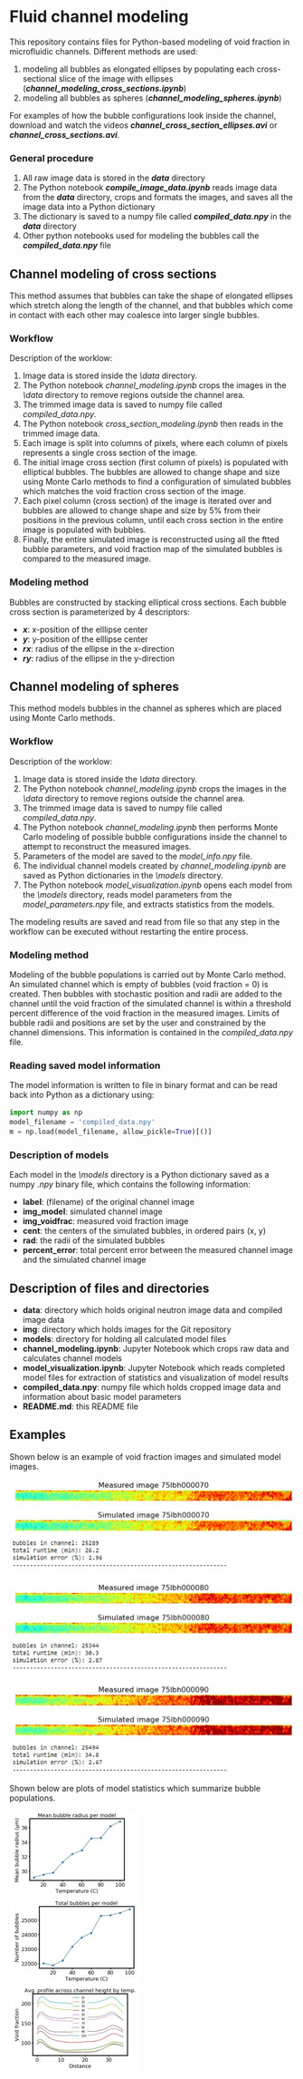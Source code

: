 # Fluid channel modeling

This repository contains files for Python-based modeling of void fraction in microfluidic channels. Different methods are used:

1. modeling all bubbles as elongated ellipses by populating each cross-sectional slice of the image with ellipses (**_channel_modeling_cross_sections.ipynb_**)
2. modeling all bubbles as spheres (**_channel_modeling_spheres.ipynb_**)

For examples of how the bubble configurations look inside the channel, download and watch the videos **_channel_cross_section_ellipses.avi_** or **_channel_cross_sections.avi_**.


### General procedure
1. All raw image data is stored in the **_data_** directory
2. The Python notebook **_compile_image_data.ipynb_** reads image data from the **_data_** directory, crops and formats the images, and saves all the image data into a Python dictionary
3. The dictionary is saved to a numpy file called **_compiled_data.npy_** in the **_data_** directory
4. Other python notebooks used for modeling the bubbles call the **_compiled_data.npy_** file


## Channel modeling of cross sections

This method assumes that bubbles can take the shape of elongated ellipses which stretch along the length of the channel, and that bubbles which come in contact with each other may coalesce into larger single bubbles. 

### Workflow

Description of the worklow:

1. Image data is stored inside the *\data* directory.
2. The Python notebook *channel_modeling.ipynb* crops the images in the *\data* directory to remove regions outside the channel area.
3. The trimmed image data is saved to numpy file called *compiled_data.npy*.
4. The Python notebook *cross_section_modeling.ipynb* then reads in the trimmed image data.
5. Each image is split into columns of pixels, where each column of pixels represents a single cross section of the image.
6. The initial image cross section (first column of pixels) is populated with elliptical bubbles. The bubbles are allowed to change shape and size using Monte Carlo methods to find a configuration of simulated bubbles which matches the void fraction cross section of the image.
7. Each pixel column (cross section) of the image is iterated over and bubbles are allowed to change shape and size by 5% from their positions in the previous column, until each cross section in the entire image is populated with bubbles.
8. Finally, the entire simulated image is reconstructed using all the ftted bubble parameters, and void fraction map of the simulated bubbles is compared to the measured image.

### Modeling method

Bubbles are constructed by stacking elliptical cross sections. Each bubble cross section is parameterized by 4 descriptors:
* **_x_**: x-position of the elllipse center
* **_y_**: y-position of the elllipse center
* **_rx_**: radius of the ellipse in the x-direction
* **_ry_**: radius of the ellipse in the y-direction









## Channel modeling of spheres

This method models bubbles in the channel as spheres which are placed using Monte Carlo methods.

### Workflow

Description of the worklow:

1. Image data is stored inside the *\data* directory.
2. The Python notebook *channel_modeling.ipynb* crops the images in the *\data* directory to remove regions outside the channel area.
3. The trimmed image data is saved to numpy file called *compiled_data.npy*.
4. The Python notebook *channel_modeling.ipynb* then performs Monte Carlo modeling of possible bubble configurations inside the channel to attempt to reconstruct the measured images.
5. Parameters of the model are saved to the *model_info.npy* file.
5. The individual channel models created by *channel_modeling.ipynb* are saved as Python dictionaries in the *\models* directory.
6. The Python notebook *model_visualization.ipynb* opens each model from the *\models* directory, reads model parameters from the *model_parameters.npy* file, and extracts statistics from the models.

The modeling results are saved and read from file so that any step in the workflow can be executed without restarting the entire process.

### Modeling method

Modeling of the bubble populations is carried out by Monte Carlo method. An simulated channel which is empty of bubbles (void fraction = 0) is created. Then bubbles with stochastic position and radii are added to the channel until the void fraction of the simulated channel is within a threshold percent difference of the void fraction in the measured images. Limits of bubble radii and positions are set by the user and constrained by the channel dimensions. This information is contained in the *compiled_data.npy* file.


### Reading saved model information

The model information is written to file in binary format and can be read back into Python as a dictionary using:
```python
import numpy as np
model_filename = 'compiled_data.npy'
m = np.load(model_filename, allow_pickle=True)[()]
```


### Description of models

Each model in the *\models* directory is a Python dictionary saved as a numpy *.npy* binary file, which contains the following information:
* **label**: (filename) of the original channel image
* **img_model**: simulated channel image
* **img_voidfrac**: measured void fraction image
* **cent**: the centers of the simulated bubbles, in ordered pairs (x, y)
* **rad**: the radii of the simulated bubbles
* **percent_error**: total percent error between the measured channel image and the simulated channel image


## Description of files and directories

* **data**: directory which holds original neutron image data and compiled image data
* **img**: directory which holds images for the Git repository
* **models**: directory for holding all calculated model files
* **channel_modeling.ipynb**: Jupyter Notebook which crops raw data and calculates channel models
* **model_visualization.ipynb**: Jupyter Notebook which reads completed model files for extraction of statistics and visualization of model results
* **compiled_data.npy**: numpy file which holds cropped image data and information about basic model parameters
* **README.md**: this README file



## Examples
Shown below is an example of void fraction images and simulated model images.


![Example of channel images and models](./img/example_models.JPG)


Shown below are plots of model statistics which summarize bubble populations.


![Example of bubble statistics](./img/stats.JPG)

